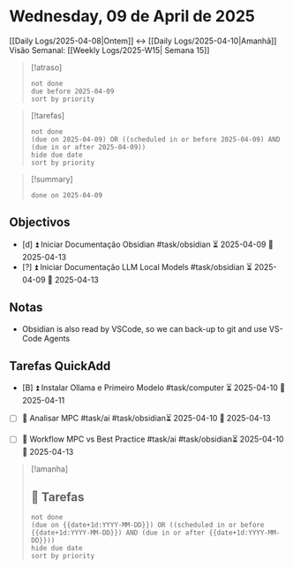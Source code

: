 # Wednesday, 09 de April de 2025
[[Daily Logs/2025-04-08|Ontem]]  <-> [[Daily Logs/2025-04-10|Amanhã]]
Visão Semanal: [[Weekly Logs/2025-W15| Semana 15]]


> [!atraso]
> ```tasks
> not done
> due before 2025-04-09
> sort by priority
> ```

> [!tarefas]
>```tasks
>not done
>(due on 2025-04-09) OR ((scheduled in or before 2025-04-09) AND (due in or after 2025-04-09))
>hide due date
>sort by priority
>```

> [!summary]
> ```tasks
> done on 2025-04-09
> ```


## Objectivos

- [d] ⏫ Iniciar Documentação Obsidian #task/obsidian ⏳ 2025-04-09 📅 2025-04-13
- [?] ⏫ Iniciar Documentação LLM Local Models #task/obsidian ⏳ 2025-04-09 📅 2025-04-13

## Notas

- Obsidian is also read by VSCode, so we can back-up to git and use VS-Code Agents

## Tarefas QuickAdd

- [B] ⏫ Instalar Ollama e Primeiro Modelo #task/computer ⏳ 2025-04-10 📅 2025-04-11
- [ ] 🔽 Analisar MPC #task/ai #task/obsidian⏳ 2025-04-10 📅 2025-04-13 
- [ ] 🔽 Workflow MPC vs Best Practice #task/ai #task/obsidian⏳ 2025-04-10 📅 2025-04-13 



> [!amanha]
> 
> ## 💼 Tarefas
>
>```tasks
>not done
>(due on {{date+1d:YYYY-MM-DD}}) OR ((scheduled in or before {{date+1d:YYYY-MM-DD}}) AND (due in or after {{date+1d:YYYY-MM-DD}}))
>hide due date
>sort by priority
>```

